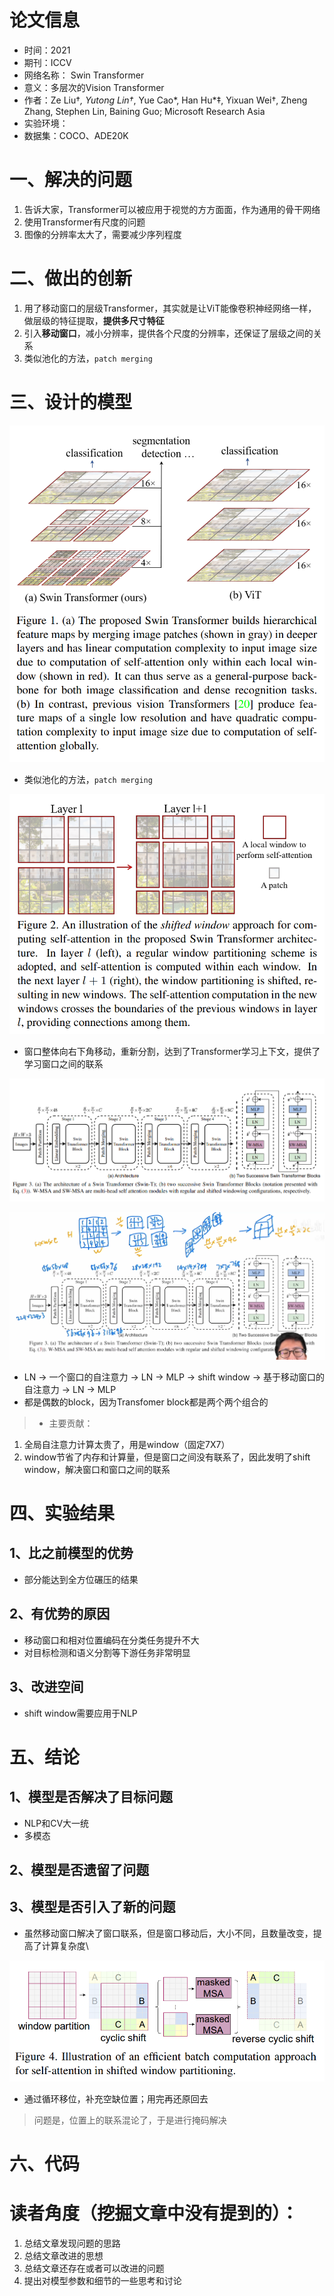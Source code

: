 # 论文信息
- 时间：2021
- 期刊：ICCV
- 网络名称： Swin Transformer
- 意义：多层次的Vision Transformer
- 作者：Ze Liu†*, Yutong Lin†*, Yue Cao*, Han Hu*‡, Yixuan Wei†, Zheng Zhang, Stephen Lin, Baining Guo; Microsoft Research Asia
- 实验环境：
- 数据集：COCO、ADE20K
# 一、解决的问题
1. 告诉大家，Transformer可以被应用于视觉的方方面面，作为通用的骨干网络
2. 使用Transformer有尺度的问题
3. 图像的分辨率太大了，需要减少序列程度
# 二、做出的创新
1. 用了移动窗口的层级Transformer，其实就是让ViT能像卷积神经网络一样，做层级的特征提取，**提供多尺寸特征**
2. 引入**移动窗口**，减小分辨率，提供各个尺度的分辨率，还保证了层级之间的关系
3. 类似池化的方法，`patch merging`
# 三、设计的模型
![Swin Transformer Hierarchical](../pictures/Swin%20Transformer%20Hierarchical.png)

- 类似池化的方法，`patch merging`

![Swin Transfomer Shift Window](../pictures/Swin%20Transformer%20Shift%20Window.png)

- 窗口整体向右下角移动，重新分割，达到了Transformer学习上下文，提供了学习窗口之间的联系

![Swin Transformer](../pictures/Swin%20Transformer.png)

![Swin Tranfomer Patch merging](../pictures/Swin%20Transfomer%20Patch%20merging.png)

- LN -> 一个窗口的自注意力 -> LN -> MLP -> shift window -> 基于移动窗口的自注意力 -> LN -> MLP
- 都是偶数的block，因为Transfomer block都是两个两个组合的
> - 主要贡献：
  1. 全局自注意力计算太贵了，用是window（固定7X7）
  2. window节省了内存和计算量，但是窗口之间没有联系了，因此发明了shift window，解决窗口和窗口之间的联系

# 四、实验结果

## 1、比之前模型的优势
- 部分能达到全方位碾压的结果
## 2、有优势的原因
- 移动窗口和相对位置编码在分类任务提升不大
- 对目标检测和语义分割等下游任务非常明显
## 3、改进空间
- shift window需要应用于NLP
# 五、结论

## 1、模型是否解决了目标问题
- NLP和CV大一统
- 多模态
## 2、模型是否遗留了问题

## 3、模型是否引入了新的问题
- 虽然移动窗口解决了窗口联系，但是窗口移动后，大小不同，且数量改变，提高了计算复杂度\

![Swin Tranfomer shift window mask](../pictures/Swin%20Transfomer%20shift%20window%20mask.png)

- 通过循环移位，补充空缺位置；用完再还原回去

> 问题是，位置上的联系混论了，于是进行掩码解决

# 六、代码

# 读者角度（挖掘文章中没有提到的）：
1. 总结文章发现问题的思路
2. 总结文章改进的思想
3. 总结文章还存在或者可以改进的问题
4. 提出对模型参数和细节的一些思考和讨论